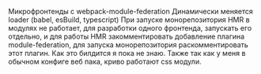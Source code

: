 Микрофронтенды с webpack-module-federation
Динамически меняется loader (babel, esBuild, typescript)
При запуске монорепозитория HMR в модулях не работает, для разработки одного фронтенда, запускать его отдельно, и для работы HMR закомментировать добавление плагина module-federation, для запуска монорепозитория раскомментировать этот плагин. Как это билдится я пока не знаю. Также так как у меня в обычном конфиге веб пака, криво работают css модули.
